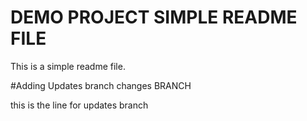 # DEMO PROJECT SIMPLE README FILE
This is a simple readme file.

#Adding Updates branch changes BRANCH

this is the line for updates branch